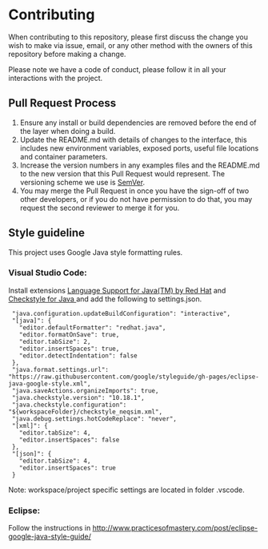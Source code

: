 # Contributing

When contributing to this repository, please first discuss the change you wish to make via issue,
email, or any other method with the owners of this repository before making a change. 

Please note we have a code of conduct, please follow it in all your interactions with the project.

## Pull Request Process

1. Ensure any install or build dependencies are removed before the end of the layer when doing a 
   build.
2. Update the README.md with details of changes to the interface, this includes new environment 
   variables, exposed ports, useful file locations and container parameters.
3. Increase the version numbers in any examples files and the README.md to the new version that this
   Pull Request would represent. The versioning scheme we use is [SemVer](http://semver.org/).
4. You may merge the Pull Request in once you have the sign-off of two other developers, or if you 
   do not have permission to do that, you may request the second reviewer to merge it for you.

## Style guideline

This project uses Google Java style formatting rules. 

### Visual Studio Code:  

Install extensions [Language Support for Java(TM) by Red Hat](https://marketplace.visualstudio.com/items?itemName=redhat.java) and [Checkstyle for Java
](https://marketplace.visualstudio.com/items?itemName=shengchen.vscode-checkstyle) and add the following to settings.json.
 ```   
  "java.configuration.updateBuildConfiguration": "interactive",
  "[java]": {
    "editor.defaultFormatter": "redhat.java",
    "editor.formatOnSave": true,
    "editor.tabSize": 2,
    "editor.insertSpaces": true,
    "editor.detectIndentation": false
  },
  "java.format.settings.url": "https://raw.githubusercontent.com/google/styleguide/gh-pages/eclipse-java-google-style.xml",
  "java.saveActions.organizeImports": true,
  "java.checkstyle.version": "10.18.1",
  "java.checkstyle.configuration": "${workspaceFolder}/checkstyle_neqsim.xml",
  "java.debug.settings.hotCodeReplace": "never",
  "[xml]": {
    "editor.tabSize": 4,
    "editor.insertSpaces": false
  },
  "[json]": {
    "editor.tabSize": 4,
    "editor.insertSpaces": true
  }
```

Note: workspace/project specific settings are located in folder .vscode.

### Eclipse:

Follow the instructions in http://www.practicesofmastery.com/post/eclipse-google-java-style-guide/
